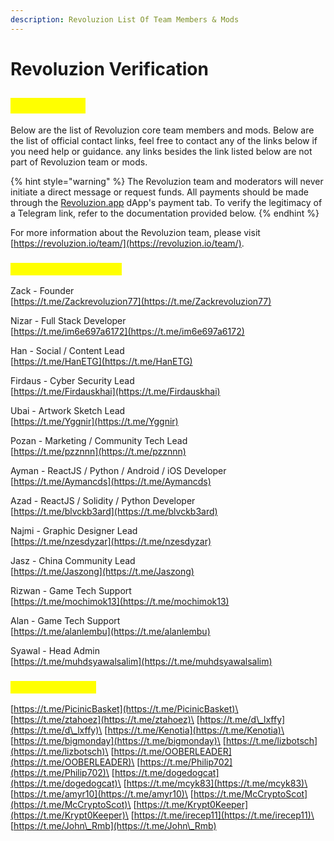 ```yaml
---
description: Revoluzion List Of Team Members & Mods
---
```


# Revoluzion Verification

## <mark style="color:yellow;">Verification</mark>

Below are the list of Revoluzion core team members and mods. Below are the list of official contact links, feel free to contact any of the links below if you need help or guidance. any links besides the link listed below are not part of Revoluzion team or mods.

{% hint style="warning" %}
The Revoluzion team and moderators will never initiate a direct message or request funds. All payments should be made through the [Revoluzion.app](https://revoluzion.app) dApp's payment tab. To verify the legitimacy of a Telegram link, refer to the documentation provided below.
{% endhint %}

For more information about the Revoluzion team, please visit [https://revoluzion.io/team/](https://revoluzion.io/team/).

### <mark style="color:yellow;">Revoluzion Core Team</mark>

Zack - Founder\
[https://t.me/Zackrevoluzion77](https://t.me/Zackrevoluzion77)

Nizar - Full Stack Developer\
[https://t.me/im6e697a6172](https://t.me/im6e697a6172)

Han - Social / Content Lead\
[https://t.me/HanETG](https://t.me/HanETG)

Firdaus - Cyber Security Lead\
[https://t.me/Firdauskhai](https://t.me/Firdauskhai)

Ubai - Artwork Sketch Lead\
[https://t.me/Yggnir](https://t.me/Yggnir)

Pozan - Marketing / Community Tech Lead\
[https://t.me/pzznnn](https://t.me/pzznnn)

Ayman - ReactJS / Python / Android / iOS Developer\
[https://t.me/Aymancds](https://t.me/Aymancds)

Azad - ReactJS / Solidity / Python Developer\
[https://t.me/blvckb3ard](https://t.me/blvckb3ard)

Najmi - Graphic Designer Lead\
[https://t.me/nzesdyzar](https://t.me/nzesdyzar)

Jasz - China Community Lead\
[https://t.me/Jaszong](https://t.me/Jaszong)

Rizwan - Game Tech Support\
[https://t.me/mochimok13](https://t.me/mochimok13)

Alan - Game Tech Support\
[https://t.me/alanlembu](https://t.me/alanlembu)

Syawal - Head Admin\
[https://t.me/muhdsyawalsalim](https://t.me/muhdsyawalsalim)

### <mark style="color:yellow;">Revoluzion Mods</mark>

[https://t.me/PicinicBasket](https://t.me/PicinicBasket)\
[https://t.me/ztahoez](https://t.me/ztahoez)\
[https://t.me/d\_lxffy](https://t.me/d\_lxffy)\
[https://t.me/Kenotia](https://t.me/Kenotia)\
[https://t.me/bigmonday](https://t.me/bigmonday)\
[https://t.me/lizbotsch](https://t.me/lizbotsch)\
[https://t.me/OOBERLEADER](https://t.me/OOBERLEADER)\
[https://t.me/Philip702](https://t.me/Philip702)\
[https://t.me/dogedogcat](https://t.me/dogedogcat)\
[https://t.me/mcyk83](https://t.me/mcyk83)\
[https://t.me/amyr10](https://t.me/amyr10)\
[https://t.me/McCryptoScot](https://t.me/McCryptoScot)\
[https://t.me/Krypt0Keeper](https://t.me/Krypt0Keeper)\
[https://t.me/irecep11](https://t.me/irecep11)\
[https://t.me/John\_Rmb](https://t.me/John\_Rmb)

